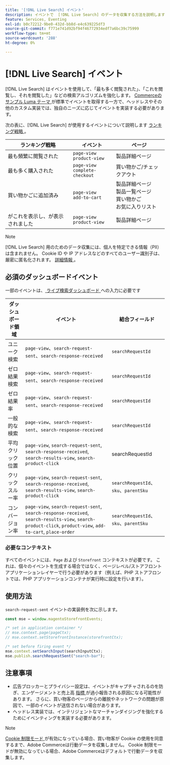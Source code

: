 ```yaml
---
title: '[!DNL Live Search] イベント'
description: イベントで  [!DNL Live Search] のデータを収集する方法を説明します。
feature: Services, Eventing
exl-id: b0c72212-9be0-432d-bb8d-e4c639225df3
source-git-commit: f771e741d92bf94f46772934edf7a6bc39c75999
workflow-type: tm+mt
source-wordcount: '288'
ht-degree: 0%

---
```


# [!DNL Live Search] イベント

[!DNL Live Search] はイベントを使用して、「最も多く閲覧された」、「これを閲覧し、それを閲覧した」などの検索アルゴリズムを強化します。 [Commerceのサンプル Luma テーマ ](https://experienceleague.adobe.com/en/docs/commerce-admin/content-design/design/themes/themes#the-default-theme) が標準でイベントを取得する一方で、ヘッドレスやその他のカスタム実装では、独自のニーズに応じてイベントを実装する必要があります。

次の表に、[!DNL Live Search] が使用するイベントについて説明します [ ランキング戦略 ](rules-add.md#intelligent-ranking)。

| ランキング戦略 | イベント | ページ |
| --- | --- | --- |
| 最も頻繁に閲覧された | `page-view`<br>`product-view` | 製品詳細ページ |
| 最も多く購入された | `page-view`<br>`complete-checkout` | 買い物かご/チェックアウト |
| 買い物かごに追加済み | `page-view`<br>`add-to-cart` | 製品詳細ページ <br> 製品一覧ページ <br> 買い物かご <br> お気に入りリスト |
| がこれを表示し、が表示されました | `page-view`<br>`product-view` | 製品詳細ページ |

>[!NOTE]
>
>[!DNL Live Search] 用のためのデータ収集には、個人を特定できる情報（PII）は含まれません。 Cookie ID や IP アドレスなどのすべてのユーザー識別子は、厳密に匿名化されます。 [ 詳細情報 ](https://www.adobe.com/privacy/experience-cloud.html)。

## 必須のダッシュボードイベント

一部のイベントは、[ ライブ検索ダッシュボード ](performance.md) への入力に必要です

| ダッシュボード領域 | イベント | 結合フィールド |
| ------------------- | ------------- | ---------- |
| ユニーク検索 | `page-view`、`search-request-sent`、`search-response-received` | `searchRequestId` |
| ゼロ結果検索 | `page-view`、`search-request-sent`、`search-response-received` | `searchRequestId` |
| ゼロ結果率 | `page-view`、`search-request-sent`、`search-response-received` | `searchRequestId` |
| 一般的な検索 | `page-view`、`search-request-sent`、`search-response-received` | `searchRequestId` |
| 平均 クリック位置 | `page-view`, `search-request-sent`, `search-response-received`, `search-results-view`, `search-product-click` | searchRequestId |
| クリックスルー率 | `page-view`, `search-request-sent`, `search-response-received`, `search-results-view`, `search-product-click` | `searchRequestId`、`sku`、`parentSku` |
| コンバージョン率 | `page-view`, `search-request-sent`, `search-response-received`, `search-results-view`, `search-product-click`, `product-view`, `add-to-cart`, `place-order` | `searchRequestId`、`sku`、`parentSku` |

### 必要なコンテキスト

すべてのイベントには、`Page` および `Storefront` コンテキストが必要です。 これは、個々のイベントを生成する場合ではなく、ページレベル/ストアフロントアプリケーションレイヤーで行う必要があります（例えば、PHP ストアフロントでは、PHP アプリケーションコンテナが実行時に設定を行います）。

## 使用方法

`search-request-sent` イベントの実装例を次に示します。

```javascript
const mse = window.magentoStorefrontEvents;

/* set in application container */
// mse.context.page(pageCtx);
// mse.context.setStorefrontInstance(storefrontCtx);

/* set before firing event */
mse.context.setSearchInput(searchInputCtx);
mse.publish.searchRequestSent("search-bar");
```

## 注意事項

- 広告ブロッカーとプライバシー設定は、イベントがキャプチャされるのを防ぎ、エンゲージメントと売上高 [ 指標 ](performance.md) が過小報告される原因になる可能性があります。 さらに、買い物客のページからの離脱やネットワークの問題が原因で、一部のイベントが送信されない場合があります。
- ヘッドレス実装では、インテリジェントなマーチャンダイジングを強化するためにイベンティングを実装する必要があります。

>[!NOTE]
>
>[Cookie 制限モード ](https://experienceleague.adobe.com/docs/commerce-admin/start/compliance/privacy/compliance-cookie-law.html) が有効になっている場合、買い物客が Cookie の使用を同意するまで、Adobe Commerceは行動データを収集しません。 Cookie 制限モードが無効になっている場合、Adobe Commerceはデフォルトで行動データを収集します。
